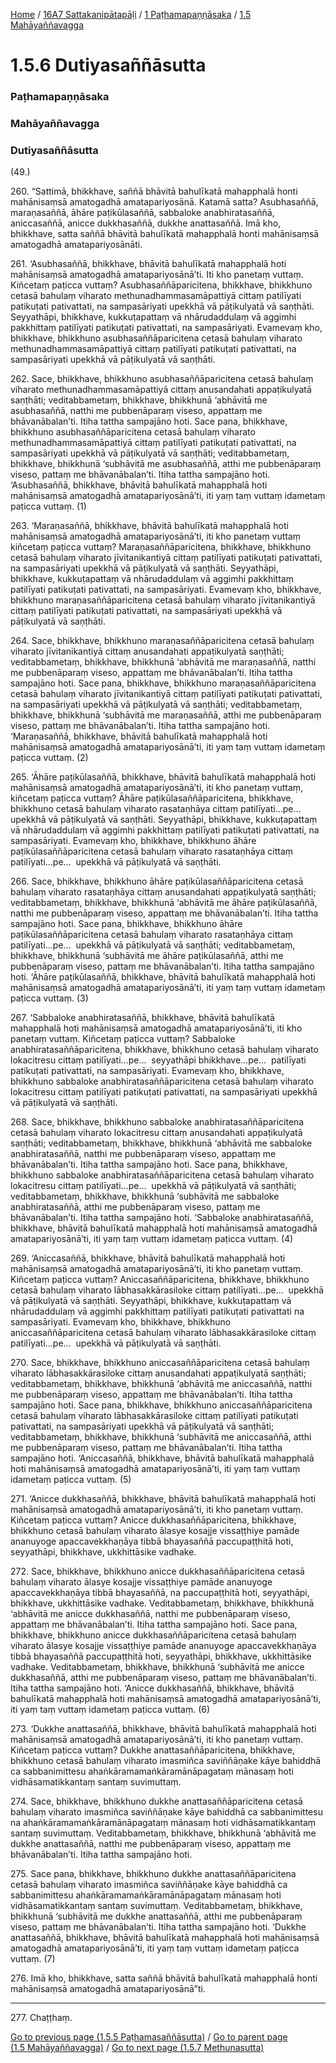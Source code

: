 
[Home](/) / [16A7 Sattakanipātapāḷi](/tipitaka/16A7.md) / [1 Paṭhamapaṇṇāsaka](/tipitaka/16A7/1.md) / [1.5 Mahāyaññavagga](/tipitaka/16A7/1/1.5.md)

# 1.5.6 Dutiyasaññāsutta

### Paṭhamapaṇṇāsaka

### Mahāyaññavagga

### Dutiyasaññāsutta

(49.)

260\. “Sattimā, bhikkhave, saññā bhāvitā bahulīkatā mahapphalā honti mahānisaṃsā amatogadhā amatapariyosānā. Katamā satta? Asubhasaññā, maraṇasaññā, āhāre paṭikūlasaññā, sabbaloke anabhiratasaññā, aniccasaññā, anicce dukkhasaññā, dukkhe anattasaññā. Imā kho, bhikkhave, satta saññā bhāvitā bahulīkatā mahapphalā honti mahānisaṃsā amatogadhā amatapariyosānāti.

261\. ‘Asubhasaññā, bhikkhave, bhāvitā bahulīkatā mahapphalā hoti mahānisaṃsā amatogadhā amatapariyosānā’ti. Iti kho panetaṃ vuttaṃ. Kiñcetaṃ paṭicca vuttaṃ? Asubhasaññāparicitena, bhikkhave, bhikkhuno cetasā bahulaṃ viharato methunadhammasamāpattiyā cittaṃ patilīyati patikuṭati pativattati, na sampasāriyati upekkhā vā pāṭikulyatā vā saṇṭhāti. Seyyathāpi, bhikkhave, kukkuṭapattaṃ vā nhārudaddulaṃ vā aggimhi pakkhittaṃ patilīyati patikuṭati pativattati, na sampasāriyati. Evamevaṃ kho, bhikkhave, bhikkhuno asubhasaññāparicitena cetasā bahulaṃ viharato methunadhammasamāpattiyā cittaṃ patilīyati patikuṭati pativattati, na sampasāriyati upekkhā vā pāṭikulyatā vā saṇṭhāti.

262\. Sace, bhikkhave, bhikkhuno asubhasaññāparicitena cetasā bahulaṃ viharato methunadhammasamāpattiyā cittaṃ anusandahati appaṭikulyatā saṇṭhāti; veditabbametaṃ, bhikkhave, bhikkhunā ‘abhāvitā me asubhasaññā, natthi me pubbenāparaṃ viseso, appattaṃ me bhāvanābalan’ti. Itiha tattha sampajāno hoti. Sace pana, bhikkhave, bhikkhuno asubhasaññāparicitena cetasā bahulaṃ viharato methunadhammasamāpattiyā cittaṃ patilīyati patikuṭati pativattati, na sampasāriyati upekkhā vā pāṭikulyatā vā saṇṭhāti; veditabbametaṃ, bhikkhave, bhikkhunā ‘subhāvitā me asubhasaññā, atthi me pubbenāparaṃ viseso, pattaṃ me bhāvanābalan’ti. Itiha tattha sampajāno hoti. ‘Asubhasaññā, bhikkhave, bhāvitā bahulīkatā mahapphalā hoti mahānisaṃsā amatogadhā amatapariyosānā’ti, iti yaṃ taṃ vuttaṃ idametaṃ paṭicca vuttaṃ. (1)

263\. ‘Maraṇasaññā, bhikkhave, bhāvitā bahulīkatā mahapphalā hoti mahānisaṃsā amatogadhā amatapariyosānā’ti, iti kho panetaṃ vuttaṃ kiñcetaṃ paṭicca vuttaṃ? Maraṇasaññāparicitena, bhikkhave, bhikkhuno cetasā bahulaṃ viharato jīvitanikantiyā cittaṃ patilīyati patikuṭati pativattati, na sampasāriyati upekkhā vā pāṭikulyatā vā saṇṭhāti. Seyyathāpi, bhikkhave, kukkuṭapattaṃ vā nhārudaddulaṃ vā aggimhi pakkhittaṃ patilīyati patikuṭati pativattati, na sampasāriyati. Evamevaṃ kho, bhikkhave, bhikkhuno maraṇasaññāparicitena cetasā bahulaṃ viharato jīvitanikantiyā cittaṃ patilīyati patikuṭati pativattati, na sampasāriyati upekkhā vā pāṭikulyatā vā saṇṭhāti.

264\. Sace, bhikkhave, bhikkhuno maraṇasaññāparicitena cetasā bahulaṃ viharato jīvitanikantiyā cittaṃ anusandahati appaṭikulyatā saṇṭhāti; veditabbametaṃ, bhikkhave, bhikkhunā ‘abhāvitā me maraṇasaññā, natthi me pubbenāparaṃ viseso, appattaṃ me bhāvanābalan’ti. Itiha tattha sampajāno hoti. Sace pana, bhikkhave, bhikkhuno maraṇasaññāparicitena cetasā bahulaṃ viharato jīvitanikantiyā cittaṃ patilīyati patikuṭati pativattati, na sampasāriyati upekkhā vā pāṭikulyatā vā saṇṭhāti; veditabbametaṃ, bhikkhave, bhikkhunā ‘subhāvitā me maraṇasaññā, atthi me pubbenāparaṃ viseso, pattaṃ me bhāvanābalan’ti. Itiha tattha sampajāno hoti. ‘Maraṇasaññā, bhikkhave, bhāvitā bahulīkatā mahapphalā hoti mahānisaṃsā amatogadhā amatapariyosānā’ti, iti yaṃ taṃ vuttaṃ idametaṃ paṭicca vuttaṃ. (2)

265\. ‘Āhāre paṭikūlasaññā, bhikkhave, bhāvitā bahulīkatā mahapphalā hoti mahānisaṃsā amatogadhā amatapariyosānā’ti, iti kho panetaṃ vuttaṃ, kiñcetaṃ paṭicca vuttaṃ? Āhāre paṭikūlasaññāparicitena, bhikkhave, bhikkhuno cetasā bahulaṃ viharato rasataṇhāya cittaṃ patilīyati…pe…  upekkhā vā pāṭikulyatā vā saṇṭhāti. Seyyathāpi, bhikkhave, kukkuṭapattaṃ vā nhārudaddulaṃ vā aggimhi pakkhittaṃ patilīyati patikuṭati pativattati, na sampasāriyati. Evamevaṃ kho, bhikkhave, bhikkhuno āhāre paṭikūlasaññāparicitena cetasā bahulaṃ viharato rasataṇhāya cittaṃ patilīyati…pe…  upekkhā vā pāṭikulyatā vā saṇṭhāti.

266\. Sace, bhikkhave, bhikkhuno āhāre paṭikūlasaññāparicitena cetasā bahulaṃ viharato rasataṇhāya cittaṃ anusandahati appaṭikulyatā saṇṭhāti; veditabbametaṃ, bhikkhave, bhikkhunā ‘abhāvitā me āhāre paṭikūlasaññā, natthi me pubbenāparaṃ viseso, appattaṃ me bhāvanābalan’ti. Itiha tattha sampajāno hoti. Sace pana, bhikkhave, bhikkhuno āhāre paṭikūlasaññāparicitena cetasā bahulaṃ viharato rasataṇhāya cittaṃ patilīyati…pe…  upekkhā vā pāṭikulyatā vā saṇṭhāti; veditabbametaṃ, bhikkhave, bhikkhunā ‘subhāvitā me āhāre paṭikūlasaññā, atthi me pubbenāparaṃ viseso, pattaṃ me bhāvanābalan’ti. Itiha tattha sampajāno hoti. ‘Āhāre paṭikūlasaññā, bhikkhave, bhāvitā bahulīkatā mahapphalā hoti mahānisaṃsā amatogadhā amatapariyosānā’ti, iti yaṃ taṃ vuttaṃ idametaṃ paṭicca vuttaṃ. (3)

267\. ‘Sabbaloke anabhiratasaññā, bhikkhave, bhāvitā bahulīkatā mahapphalā hoti mahānisaṃsā amatogadhā amatapariyosānā’ti, iti kho panetaṃ vuttaṃ. Kiñcetaṃ paṭicca vuttaṃ? Sabbaloke anabhiratasaññāparicitena, bhikkhave, bhikkhuno cetasā bahulaṃ viharato lokacitresu cittaṃ patilīyati…pe…  seyyathāpi bhikkhave…pe…  patilīyati patikuṭati pativattati, na sampasāriyati. Evamevaṃ kho, bhikkhave, bhikkhuno sabbaloke anabhiratasaññāparicitena cetasā bahulaṃ viharato lokacitresu cittaṃ patilīyati patikuṭati pativattati, na sampasāriyati upekkhā vā pāṭikulyatā vā saṇṭhāti.

268\. Sace, bhikkhave, bhikkhuno sabbaloke anabhiratasaññāparicitena cetasā bahulaṃ viharato lokacitresu cittaṃ anusandahati appaṭikulyatā saṇṭhāti; veditabbametaṃ, bhikkhave, bhikkhunā ‘abhāvitā me sabbaloke anabhiratasaññā, natthi me pubbenāparaṃ viseso, appattaṃ me bhāvanābalan’ti. Itiha tattha sampajāno hoti. Sace pana, bhikkhave, bhikkhuno sabbaloke anabhiratasaññāparicitena cetasā bahulaṃ viharato lokacitresu cittaṃ patilīyati…pe…  upekkhā vā pāṭikulyatā vā saṇṭhāti; veditabbametaṃ, bhikkhave, bhikkhunā ‘subhāvitā me sabbaloke anabhiratasaññā, atthi me pubbenāparaṃ viseso, pattaṃ me bhāvanābalan’ti. Itiha tattha sampajāno hoti. ‘Sabbaloke anabhiratasaññā, bhikkhave, bhāvitā bahulīkatā mahapphalā hoti mahānisaṃsā amatogadhā amatapariyosānā’ti, iti yaṃ taṃ vuttaṃ idametaṃ paṭicca vuttaṃ. (4)

269\. ‘Aniccasaññā, bhikkhave, bhāvitā bahulīkatā mahapphalā hoti mahānisaṃsā amatogadhā amatapariyosānā’ti, iti kho panetaṃ vuttaṃ. Kiñcetaṃ paṭicca vuttaṃ? Aniccasaññāparicitena, bhikkhave, bhikkhuno cetasā bahulaṃ viharato lābhasakkārasiloke cittaṃ patilīyati…pe…  upekkhā vā pāṭikulyatā vā saṇṭhāti. Seyyathāpi, bhikkhave, kukkuṭapattaṃ vā nhārudaddulaṃ vā aggimhi pakkhittaṃ patilīyati patikuṭati pativattati na sampasāriyati. Evamevaṃ kho, bhikkhave, bhikkhuno aniccasaññāparicitena cetasā bahulaṃ viharato lābhasakkārasiloke cittaṃ patilīyati…pe…  upekkhā vā pāṭikulyatā vā saṇṭhāti.

270\. Sace, bhikkhave, bhikkhuno aniccasaññāparicitena cetasā bahulaṃ viharato lābhasakkārasiloke cittaṃ anusandahati appaṭikulyatā saṇṭhāti; veditabbametaṃ, bhikkhave, bhikkhunā ‘abhāvitā me aniccasaññā, natthi me pubbenāparaṃ viseso, appattaṃ me bhāvanābalan’ti. Itiha tattha sampajāno hoti. Sace pana, bhikkhave, bhikkhuno aniccasaññāparicitena cetasā bahulaṃ viharato lābhasakkārasiloke cittaṃ patilīyati patikuṭati pativattati, na sampasāriyati upekkhā vā pāṭikulyatā vā saṇṭhāti; veditabbametaṃ, bhikkhave, bhikkhunā ‘subhāvitā me aniccasaññā, atthi me pubbenāparaṃ viseso, pattaṃ me bhāvanābalan’ti. Itiha tattha sampajāno hoti. ‘Aniccasaññā, bhikkhave, bhāvitā bahulīkatā mahapphalā hoti mahānisaṃsā amatogadhā amatapariyosānā’ti, iti yaṃ taṃ vuttaṃ idametaṃ paṭicca vuttaṃ. (5)

271\. ‘Anicce dukkhasaññā, bhikkhave, bhāvitā bahulīkatā mahapphalā hoti mahānisaṃsā amatogadhā amatapariyosānā’ti, iti kho panetaṃ vuttaṃ. Kiñcetaṃ paṭicca vuttaṃ? Anicce dukkhasaññāparicitena, bhikkhave, bhikkhuno cetasā bahulaṃ viharato ālasye kosajje vissaṭṭhiye pamāde ananuyoge apaccavekkhaṇāya tibbā bhayasaññā paccupaṭṭhitā hoti, seyyathāpi, bhikkhave, ukkhittāsike vadhake.

272\. Sace, bhikkhave, bhikkhuno anicce dukkhasaññāparicitena cetasā bahulaṃ viharato ālasye kosajje vissaṭṭhiye pamāde ananuyoge apaccavekkhaṇāya tibbā bhayasaññā, na paccupaṭṭhitā hoti, seyyathāpi, bhikkhave, ukkhittāsike vadhake. Veditabbametaṃ, bhikkhave, bhikkhunā ‘abhāvitā me anicce dukkhasaññā, natthi me pubbenāparaṃ viseso, appattaṃ me bhāvanābalan’ti. Itiha tattha sampajāno hoti. Sace pana, bhikkhave, bhikkhuno anicce dukkhasaññāparicitena cetasā bahulaṃ viharato ālasye kosajje vissaṭṭhiye pamāde ananuyoge apaccavekkhaṇāya tibbā bhayasaññā paccupaṭṭhitā hoti, seyyathāpi, bhikkhave, ukkhittāsike vadhake. Veditabbametaṃ, bhikkhave, bhikkhunā ‘subhāvitā me anicce dukkhasaññā, atthi me pubbenāparaṃ viseso, pattaṃ me bhāvanābalan’ti. Itiha tattha sampajāno hoti. ‘Anicce dukkhasaññā, bhikkhave, bhāvitā bahulīkatā mahapphalā hoti mahānisaṃsā amatogadhā amatapariyosānā’ti, iti yaṃ taṃ vuttaṃ idametaṃ paṭicca vuttaṃ. (6)

273\. ‘Dukkhe anattasaññā, bhikkhave, bhāvitā bahulīkatā mahapphalā hoti mahānisaṃsā amatogadhā amatapariyosānā’ti, iti kho panetaṃ vuttaṃ. Kiñcetaṃ paṭicca vuttaṃ? Dukkhe anattasaññāparicitena, bhikkhave, bhikkhuno cetasā bahulaṃ viharato imasmiñca saviññāṇake kāye bahiddhā ca sabbanimittesu ahaṅkāramamaṅkāramānāpagataṃ mānasaṃ hoti vidhāsamatikkantaṃ santaṃ suvimuttaṃ.

274\. Sace, bhikkhave, bhikkhuno dukkhe anattasaññāparicitena cetasā bahulaṃ viharato imasmiñca saviññāṇake kāye bahiddhā ca sabbanimittesu na ahaṅkāramamaṅkāramānāpagataṃ mānasaṃ hoti vidhāsamatikkantaṃ santaṃ suvimuttaṃ. Veditabbametaṃ, bhikkhave, bhikkhunā ‘abhāvitā me dukkhe anattasaññā, natthi me pubbenāparaṃ viseso, appattaṃ me bhāvanābalan’ti. Itiha tattha sampajāno hoti.

275\. Sace pana, bhikkhave, bhikkhuno dukkhe anattasaññāparicitena cetasā bahulaṃ viharato imasmiñca saviññāṇake kāye bahiddhā ca sabbanimittesu ahaṅkāramamaṅkāramānāpagataṃ mānasaṃ hoti vidhāsamatikkantaṃ santaṃ suvimuttaṃ. Veditabbametaṃ, bhikkhave, bhikkhunā ‘subhāvitā me dukkhe anattasaññā, atthi me pubbenāparaṃ viseso, pattaṃ me bhāvanābalan’ti. Itiha tattha sampajāno hoti. ‘Dukkhe anattasaññā, bhikkhave, bhāvitā bahulīkatā mahapphalā hoti mahānisaṃsā amatogadhā amatapariyosānā’ti, iti yaṃ taṃ vuttaṃ idametaṃ paṭicca vuttaṃ. (7)

276\. Imā kho, bhikkhave, satta saññā bhāvitā bahulīkatā mahapphalā honti mahānisaṃsā amatogadhā amatapariyosānā”ti.

---

277\. Chaṭṭhaṃ.



[Go to previous page (1.5.5 Paṭhamasaññāsutta)](/tipitaka/16A7/1/1.5/1.5.5.md) / [Go to parent page (1.5 Mahāyaññavagga)](/tipitaka/16A7/1/1.5.md) / [Go to next page (1.5.7 Methunasutta)](/tipitaka/16A7/1/1.5/1.5.7.md)


